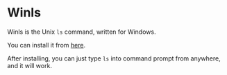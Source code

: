 # Winls
Winls is the Unix `ls` command, written for Windows.

You can install it from [here](https://github.com/mathstar13/winls/releases/download/v1.0.0/winls-1.0.0.exe).

After installing, you can just type `ls` into command prompt from anywhere, and it will work.
